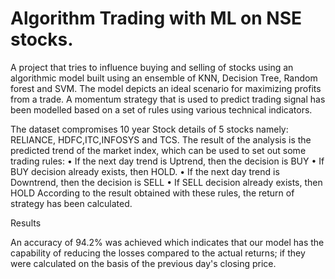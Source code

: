 ﻿# Algorithm Trading with ML on NSE stocks.
A project that tries to influence buying and selling of stocks using an algorithmic model built using an ensemble of KNN, Decision Tree, Random forest and SVM. The model depicts an ideal scenario for maximizing profits from a trade. A momentum strategy that is used to predict 
trading signal has been modelled based on a set of rules using various technical indicators.

The dataset compromises 10 year Stock details of 5 stocks namely: RELIANCE, HDFC,ITC,INFOSYS and TCS.
The result of the analysis is the predicted trend of the market index, which can be used to set out some trading rules:
• If the next day trend is Uptrend, then the decision is BUY
• If BUY decision already exists, then HOLD.
• If the next day trend is Downtrend, then the decision is SELL
• If SELL decision already exists, then HOLD
According to the result obtained with these rules, the return of strategy has been calculated.

Results

An accuracy of 94.2% was achieved which indicates that our model has the capability of reducing the losses compared to the actual returns; if they were calculated on the basis of the previous day's closing price.

